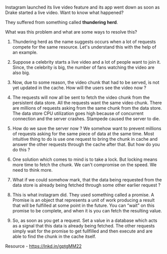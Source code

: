 Instagram launched its live video feature and its app went down as soon as Drake started a live video. Want to know what happened?

They suffered from something called **thundering herd**.

 What was this problem and what are some ways to resolve this?

 1. Thundering herd as the name suggests occurs when a lot of requests compete for the same resource. Let's understand this with the help of an example.

 2. Suppose a celebrity starts a live video and a lot of people want to join it. Since, the celebrity is big, the number of fans watching the video are also big.

 3. Now, due to some reason, the video chunk that had to be served, is not yet updated in the cache. How will the users see the video now ?

 4. The requests will now all be sent to fetch the video chunk from the persistent data store. All the requests want the same video chunk. 
    There are millions of requests asking from the same chunk from the data store. The data store CPU utilization goes high because of concurrent connection 
    and the server crashes. Stampede caused the server to die.

 5. How do we save the server now ? We somehow want to prevent millions of requests asking for the same piece of data at the same time. Most intuitive thing to 
    do is use one request to bring the chunk in cache and answer the other requests through the cache after that. But how do you do this ?

 6. One solution which comes to mind is to take a lock. But locking means more time to fetch the chunk. We can't compromise on the speed. We need to think more.

 7. What if we could somehow mark, that the data being requested from the data store is already being fetched through some other earlier request ?

 8. This is what instagram did. They used something called a promise. A Promise is an object that represents a unit of work producing a result that will be 
    fulfilled at some point in the future. You can “wait” on this promise to be complete, and when it is you can fetch the resulting value.

 7. So, as soon as you get a request. Set a value in a database which acts as a signal that this data is already being fetched. The other requests simply wait for 
    the promise to get fullfilled and then execute and are able to find the chunk in the cache itself.

Resource - https://lnkd.in/gptgMM22
